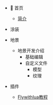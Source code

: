 - 🏡 首页
  - [简介](/README.md)

- 涂装

- 地景
  - 地景开发介绍
    - 基础编辑
    - 自定义文件
      - 模型
      - 纹理

- 插件
  - [Flywithlua教程](flywithlua.md)
